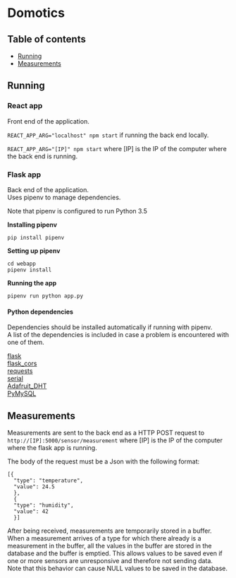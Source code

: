 # Domotics

## Table of contents

* [Running](#running)
* [Measurements](#measurements)

## Running

### React app

Front end of the application.

```REACT_APP_ARG="localhost" npm start``` if running the back end locally.

```REACT_APP_ARG="[IP]" npm start``` where [IP] is the IP of the computer where the back end is running.

### Flask app

Back end of the application.  
Uses pipenv to manage dependencies.

Note that pipenv is configured to run Python 3.5

**Installing pipenv**

```pip install pipenv```

**Setting up pipenv**
```
cd webapp
pipenv install
```
**Running the app**

```pipenv run python app.py```

#### Python dependencies

Dependencies should be installed automatically if running with pipenv.  
A list of the dependencies is included in case a problem is encountered with one of them.

[flask](http://flask.pocoo.org/docs/1.0/)  
[flask_cors](https://flask-cors.readthedocs.io/en/latest/)  
[requests](http://docs.python-requests.org/en/master/)  
[serial](https://pythonhosted.org/pyserial/)  
[Adafruit_DHT](https://github.com/adafruit/Adafruit_Python_DHT)   
[PyMySQL](https://github.com/PyMySQL/PyMySQL)

## Measurements

Measurements are sent to the back end as a HTTP POST request to ```http://[IP]:5000/sensor/measurement``` where [IP] is the IP of the computer where the flask app is running.

The body of the request must be a Json with the following format:
```
[{
  "type": "temperature",
  "value": 24.5
  },
  {
  "type": "humidity",
  "value": 42
  }]
  ```
  
After being received, measurements are temporarily stored in a buffer. When a measurement arrives of a type for which there already is a measurement in the buffer, all the values in the buffer are stored in the database and the buffer is emptied. This allows values to be saved even if one or more sensors are unresponsive and therefore not sending data.  
Note that this behavior can cause NULL values to be saved in the database.
